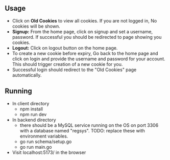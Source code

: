 ## Usage
- Click on **Old Cookies** to view all cookies. If you are not logged in, No cookies will be shown. 
- **Signup:** From the home page, click on signup and set a username, password. If successful you should be redirected to page showing you cookies.
- **Logout:** Click on logout button on the home page. 
- To create a new cookie before expiry, Go back to the home page and click on login and provide the username and password for your account. This should trigger creation of a new cookie for you. 
- Successful login should redirect to the "Old Cookies" page automatically.

## Running
- In client directory
  - npm install
  - npm run dev
- In backend directory
  - there should be a MySQL service running on the OS on port 3306 with a database named "regsys". TODO: replace these with environment variables. 
  - go run schema/setup.go
  - go run main.go
- Visit localhost:5173/ in the browser




